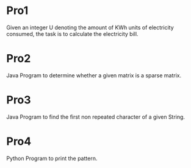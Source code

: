 # Pro1
Given an integer U denoting the amount of KWh units of electricity consumed, the task is to calculate the electricity bill.

# Pro2
Java Program to determine whether a given matrix is a sparse matrix.

# Pro3
Java Program to find the first non repeated character of a given String.

# Pro4
Python Program to print the pattern.
